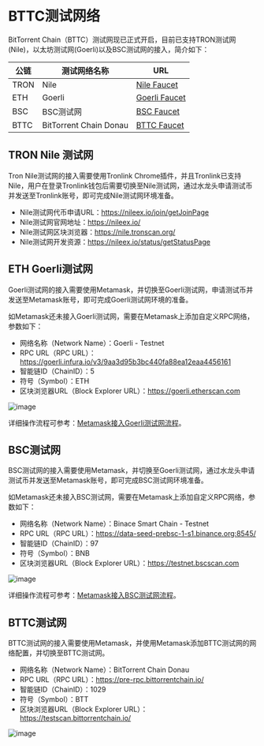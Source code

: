 # BTTC测试网络

BitTorrent Chain（BTTC）测试网现已正式开启，目前已支持TRON测试网(Nile)，以太坊测试网(Goerli)以及BSC测试网的接入，简介如下：

| 公链  |  测试网络名称 |  URL |
| ------------ | ------------ | ------------ |
| TRON  | Nile  |  [Nile Faucet](https://nileex.io/join/getJoinPage) |
|  ETH |  Goerli | [Goerli Faucet](https://faucet.goerli.mudit.blog/)  |
|  BSC |  BSC测试网 | [BSC Faucet](https://testnet.binance.org/faucet-smart)  |
|  BTTC | BitTorrent Chain Donau  | [BTTC Faucet](https://testfaucet.bittorrentchain.io/#)  |

## TRON Nile 测试网

Tron Nile测试网的接入需要使用Tronlink Chrome插件，并且Tronlink已支持Nile，用户在登录Tronlink钱包后需要切换至Nile测试网，通过水龙头申请测试币并发送至Tronlink账号，即可完成Nile测试网环境准备。

* Nile测试网代币申请URL：https://nileex.io/join/getJoinPage
* Nile测试网官网地址：https://nileex.io/
* Nile测试网区块浏览器：https://nile.tronscan.org/
* Nile测试网开发资源：​​https://nileex.io/status/getStatusPage

## ETH Goerli测试网

Goerli测试网的接入需要使用Metamask，并切换至Goerli测试网，申请测试币并发送至Metamask账号，即可完成Goerli测试网环境的准备。

如Metamask还未接入Goerli测试网，需要在Metamask上添加自定义RPC网络，参数如下：

* 网络名称（Network Name）：Goerli - Testnet
* RPC URL（RPC URL）：https://goerli.infura.io/v3/9aa3d95b3bc440fa88ea12eaa4456161
* 智能链ID（ChainID）：5
* 符号（Symbol）：ETH
* 区块浏览器URL（Block Explorer URL）：https://goerli.etherscan.com

![image](../pics/goerli-rpc.png)

详细操作流程可参考：[Metamask接入Goerli测试网流程](https://mudit.blog/getting-started-goerli-testnet/)。

## BSC测试网

BSC测试网的接入需要使用Metamask，并切换至Goerli测试网，通过水龙头申请测试币并发送至Metamask账号，即可完成BSC测试网环境准备。

如Metamask还未接入BSC测试网，需要在Metamask上添加自定义RPC网络，参数如下：

* 网络名称（Network Name）：Binace Smart Chain - Testnet
* RPC URL（RPC URL）：https://data-seed-prebsc-1-s1.binance.org:8545/
* 智能链ID（ChainID）：97
* 符号（Symbol）：BNB
* 区块浏览器URL（Block Explorer URL）：https://testnet.bscscan.com

![image](../pics/bsc-rpc.png)

详细操作流程可参考：[Metamask接入BSC测试网流程](https://academy.binance.com/en/articles/connecting-metamask-to-binance-smart-chain)。

## BTTC测试网

BTTC测试网的接入需要使用Metamask，并使用Metamask添加BTTC测试网的网络配置，并切换至BTTC测试网。

* 网络名称（Network Name）：BitTorrent Chain Donau
* RPC URL（RPC URL）：https://pre-rpc.bittorrentchain.io/
* 智能链ID（ChainID）：1029
* 符号（Symbol）：BTT
* 区块浏览器URL（Block Explorer URL）：https://testscan.bittorrentchain.io/

![image](../pics/wallet-rpc.png)
